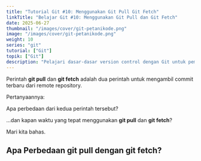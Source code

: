 ```yaml
---
title: "Tutorial Git #10: Menggunakan Git Pull Git Fetch"
linkTitle: "Belajar Git #10: Menggunakan Git Pull dan Git Fetch"
date: 2025-06-27
thumbnail: "/images/cover/git-petanikode.png"
image: "/images/cover/git-petanikode.png"
weight: 10
series: "git"
tutorial: ["Git"]
topik: ["Git"]
description: "Pelajari dasar-dasar version control dengan Git untuk pemula."
---
```


Perintah **git pull** dan **git fetch** adalah dua perintah untuk mengambil commit terbaru dari remote repository.

Pertanyaannya:

Apa perbedaan dari kedua perintah tersebut?

…dan kapan waktu yang tepat menggunakan **git pull** dan **git fetch**?

Mari kita bahas.

## Apa Perbedaan git pull dengan git fetch?